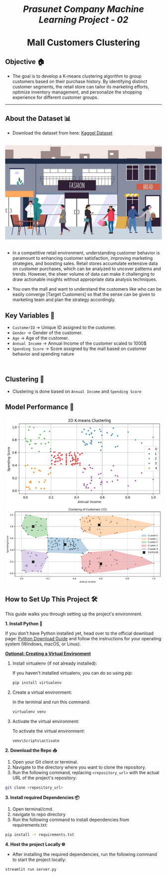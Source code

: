 # <center><i>Prasunet Company Machine Learning Project - 02</i></center>

# <center><b>Mall Customers Clustering</b>
</center>

## Objective 🏠
- The goal is to develop a K-means clustering algorithm to group customers based on their purchase history. By identifying distinct customer segments, the retail store can tailor its marketing efforts, optimize inventory management, and personalize the shopping experience for different customer groups.

---

## About the Dataset 📊

- Download the dataset from here: <a href = 'https://www.kaggle.com/datasets/vjchoudhary7/customer-segmentation-tutorial-in-python/data'>Kaggel Dataset</a> 

<br>

<center><img style='width:1000px;' src = 'images\readme-clustering-2.jpeg'></center>

<br>

- In a competitive retail environment, understanding customer behavior is paramount to enhancing customer satisfaction, improving marketing strategies, and boosting sales. Retail stores accumulate extensive data on customer purchases, which can be analyzed to uncover patterns and trends. However, the sheer volume of data can make it challenging to draw actionable insights without appropriate data analysis techniques.

- You own the mall and want to understand the customers like who can be easily converge [Target Customers] so that the sense can be given to marketing team and plan the strategy accordingly.

## Key Variables 🏡

- `CustomerID` ->  Unique ID assigned to the customer.
- `Gender` ->  Gender of the customer.
- `Age` ->  Age of the customer.
- `Annual Income` ->  Annual Income of the customer scaled to 1000$
- `Spending Score` ->  Score assigned by the mall based on customer behavior and spending nature

<br>

## Clustering 🧩

- Clustering is done based on `Annual Income` and `Spending Score`

## Model Performance 🤖

<img src = 'images/clustering-1.png'>

<br>


<img src = 'images/clustering-2.png'>

<br>

## How to Set Up This Project 🛠️

This guide walks you through setting up the project's environment.

**1. Install Python 🐍**

If you don't have Python installed yet, head over to the official download page: [Python Download Guide](https://wiki.python.org/moin/BeginnersGuide/Download) and follow the instructions for your operating system (Windows, macOS, or Linux).


**<u>Optional: Creating a Virtual Environment</u>**

1. Install virtualenv (if not already installed):

   If you haven't installed virtualenv, you can do so using pip:
    ```bash
    pip install virtualenv
    ```
2. Create a virtual environment:

    In the terminal and run this command:
    ``` bash
    virtualenv venv
    ```

3.  Activate the virtual environment:

    To activate the virtual environment:
    ``` bash
    venv\Scripts\activate
    ```



**2. Download the Repo 📥**


1. Open your Git client or terminal.
2. Navigate to the directory where you want to clone the repository.
3. Run the following command, replacing `<repository_url>` with the actual URL of the project's repository:

```bash 
git clone <repository_url>
```

**3. Install required Dependencies  📦**
1. Open terminal/cmd.
2. navigate to repo directory
3. Run the following command to install dependencies from requirements.txt:

``` bash
pip install -r requirements.txt
```

**4. Host the project Locally 🌐**

- After installing the required dependencies, run the following command to start the project locally:

``` bash
streamlit run server.py
```

